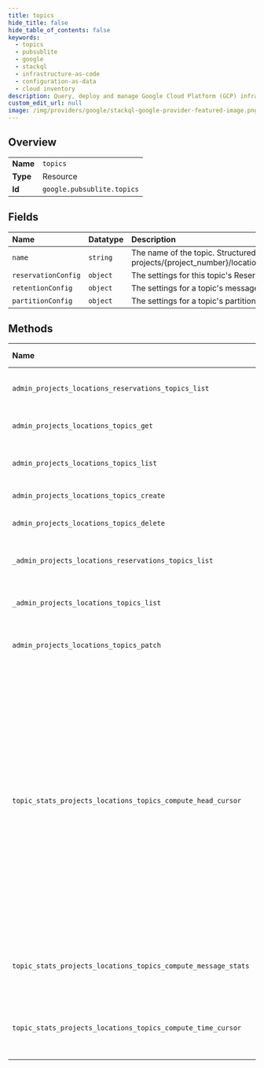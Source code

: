 ```yaml
---
title: topics
hide_title: false
hide_table_of_contents: false
keywords:
  - topics
  - pubsublite
  - google    
  - stackql
  - infrastructure-as-code
  - configuration-as-data
  - cloud inventory
description: Query, deploy and manage Google Cloud Platform (GCP) infrastructure and resources using SQL
custom_edit_url: null
image: /img/providers/google/stackql-google-provider-featured-image.png
---
```

  
    

## Overview
<table><tbody>
<tr><td><b>Name</b></td><td><code>topics</code></td></tr>
<tr><td><b>Type</b></td><td>Resource</td></tr>
<tr><td><b>Id</b></td><td><code>google.pubsublite.topics</code></td></tr>
</tbody></table>

## Fields
| Name | Datatype | Description |
|:-----|:---------|:------------|
| `name` | `string` | The name of the topic. Structured like: projects/&#123;project_number&#125;/locations/&#123;location&#125;/topics/&#123;topic_id&#125; |
| `reservationConfig` | `object` | The settings for this topic's Reservation usage. |
| `retentionConfig` | `object` | The settings for a topic's message retention. |
| `partitionConfig` | `object` | The settings for a topic's partitions. |
## Methods
| Name | Accessible by | Required Params | Description |
|:-----|:--------------|:----------------|:------------|
| `admin_projects_locations_reservations_topics_list` | `SELECT` | `locationsId, projectsId, reservationsId` | Lists the topics attached to the specified reservation. |
| `admin_projects_locations_topics_get` | `SELECT` | `locationsId, projectsId, topicsId` | Returns the topic configuration. |
| `admin_projects_locations_topics_list` | `SELECT` | `locationsId, projectsId` | Returns the list of topics for the given project. |
| `admin_projects_locations_topics_create` | `INSERT` | `locationsId, projectsId` | Creates a new topic. |
| `admin_projects_locations_topics_delete` | `DELETE` | `locationsId, projectsId, topicsId` | Deletes the specified topic. |
| `_admin_projects_locations_reservations_topics_list` | `EXEC` | `locationsId, projectsId, reservationsId` | Lists the topics attached to the specified reservation. |
| `_admin_projects_locations_topics_list` | `EXEC` | `locationsId, projectsId` | Returns the list of topics for the given project. |
| `admin_projects_locations_topics_patch` | `EXEC` | `locationsId, projectsId, topicsId` | Updates properties of the specified topic. |
| `topic_stats_projects_locations_topics_compute_head_cursor` | `EXEC` | `locationsId, projectsId, topicsId` | Compute the head cursor for the partition. The head cursor's offset is guaranteed to be less than or equal to all messages which have not yet been acknowledged as published, and greater than the offset of any message whose publish has already been acknowledged. It is zero if there have never been messages in the partition. |
| `topic_stats_projects_locations_topics_compute_message_stats` | `EXEC` | `locationsId, projectsId, topicsId` | Compute statistics about a range of messages in a given topic and partition. |
| `topic_stats_projects_locations_topics_compute_time_cursor` | `EXEC` | `locationsId, projectsId, topicsId` | Compute the corresponding cursor for a publish or event time in a topic partition. |
